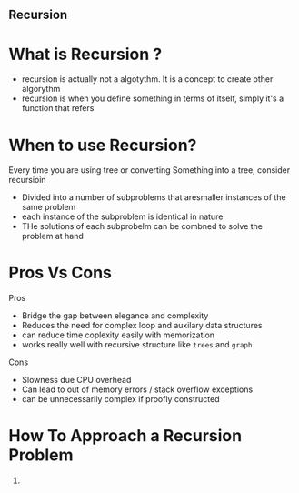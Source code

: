 ## Recursion

# What is Recursion ?

- recursion is actually not a algotythm. It is a concept to create other algorythm
- recursion is when you define something in terms of itself, simply it's a function that refers

# When to use Recursion?

Every time you are using tree or converting Something into a tree, consider recursioin

- Divided into a number of subproblems that aresmaller instances of the same problem
- each instance of the subproblem is identical in nature
- THe solutions of each subprobelm can be combned to solve the problem at hand

# Pros Vs Cons

Pros

- Bridge the gap between elegance and complexity
- Reduces the need for complex loop and auxilary data structures
- can reduce time coplexity easily with memorization
- works really well with recursive structure like `trees` and `graph`

Cons

- Slowness due CPU overhead
- Can lead to out of memory errors / stack overflow exceptions
- can be unnecessarily complex if proofly constructed

# How To Approach a Recursion Problem

1.
